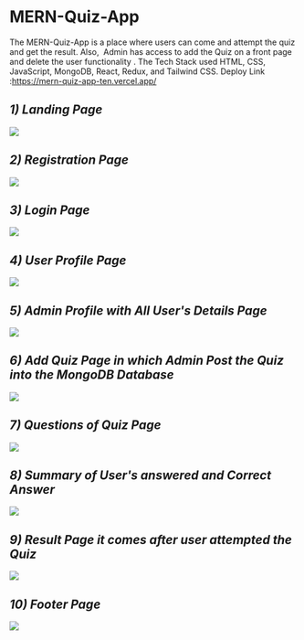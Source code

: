 # MERN-Quiz-App
The MERN-Quiz-App is a place where users can come and attempt the quiz and get the result. Also,  Admin has access to add the Quiz on a front page and delete the user functionality . The Tech Stack used HTML, CSS, JavaScript, MongoDB, React, Redux, and Tailwind CSS. Deploy Link :https://mern-quiz-app-ten.vercel.app/
<i><h2>1) Landing Page</h2></i>
<img src="[https://user-images.githubusercontent.com/97445870/183289413-d10a5133-4164-4720-ad86-cf2dc54c4a31.png](http://localhost:3000/html-5.gif)"/>
<i><h2>2) Registration Page</h2></i>
<img src="https://user-images.githubusercontent.com/97445870/183289419-f87ff37b-3623-43b7-ba62-b0d3a00aee22.png"/>
<i><h2>3) Login Page</h2></i>
<img src="https://user-images.githubusercontent.com/97445870/183289643-388294e7-f5ae-42fc-b135-3b0c6e018aec.png"/>
<i><h2>4) User Profile Page</h2></i>
<img src="[https://user-images.githubusercontent.com/97445870/183289427-5ec96a82-bac5-48eb-95ca-a3bc52f66c6c.png](http://localhost:3000/profile.gif)"/>
<i><h2>5) Admin Profile with All User's Details Page</h2></i>
<img src="[https://user-images.githubusercontent.com/97445870/183289427-5ec96a82-bac5-48eb-95ca-a3bc52f66c6c.png](http://localhost:3000/admin.gif)"/>
<i><h2>6) Add Quiz Page in which Admin Post the Quiz into the MongoDB Database</h2></i>
<img src="https://user-images.githubusercontent.com/97445870/183289441-0be05676-c1bc-40cd-a5e6-77f58b584ee9.png"/>
<i><h2>7) Questions of Quiz Page </h2></i>
<img src="https://user-images.githubusercontent.com/97445870/183289932-ba457305-485e-4066-b0bd-ef2cc3be88b5.png"/>
<i><h2>8) Summary of User's answered and Correct Answer </h2></i>
<img src="https://user-images.githubusercontent.com/97445870/185743768-650a3b06-61a4-4833-a8e3-087ebe99759f.png"/>
<i><h2>9) Result Page it comes after user attempted the Quiz</h2></i>
<img src="https://user-images.githubusercontent.com/97445870/183289452-7109adfa-58f5-4412-87f7-bbaa0bf761a9.png"/>
<i><h2>10) Footer Page</h2></i>
<img src="https://user-images.githubusercontent.com/97445870/183289598-dd60cb2c-05df-4ae8-9048-b2f127d1122f.png"/>

